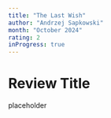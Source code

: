 ```yaml
---
title: "The Last Wish"
author: "Andrzej Sapkowski"
month: "October 2024"
rating: 2
inProgress: true
---
```


# Review Title

placeholder
